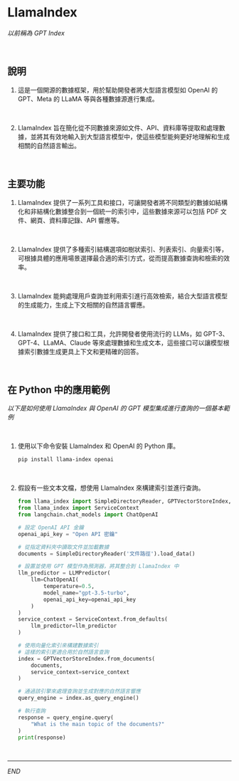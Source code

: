 # LlamaIndex

_以前稱為 GPT Index_

<br>

## 說明

1. 這是一個開源的數據框架，用於幫助開發者將大型語言模型如 OpenAI 的 GPT、Meta 的 LLaMA 等與各種數據源進行集成。

<br>

2. LlamaIndex 旨在簡化從不同數據來源如文件、API、資料庫等提取和處理數據，並將其有效地輸入到大型語言模型中，使這些模型能夠更好地理解和生成相關的自然語言輸出。

<br>

## 主要功能

1. LlamaIndex 提供了一系列工具和接口，可讓開發者將不同類型的數據如結構化和非結構化數據整合到一個統一的索引中，這些數據來源可以包括 PDF 文件、網頁、資料庫記錄、API 響應等。

<br>

2. LlamaIndex 提供了多種索引結構選項如樹狀索引、列表索引、向量索引等，可根據具體的應用場景選擇最合適的索引方式，從而提高數據查詢和檢索的效率。

<br>

3. LlamaIndex 能夠處理用戶查詢並利用索引進行高效檢索，結合大型語言模型的生成能力，生成上下文相關的自然語言響應。

<br>

4. LlamaIndex 提供了接口和工具，允許開發者使用流行的 LLMs，如 GPT-3、GPT-4、LLaMA、Claude 等來處理數據和生成文本，這些接口可以讓模型根據索引數據生成更具上下文和更精確的回答。

<br>

## 在 Python 中的應用範例

_以下是如何使用 LlamaIndex 與 OpenAI 的 GPT 模型集成進行查詢的一個基本範例_

<br>

1. 使用以下命令安裝 LlamaIndex 和 OpenAI 的 Python 庫。

    ```bash
    pip install llama-index openai
    ```

<br>

2. 假設有一些文本文檔，想使用 LlamaIndex 來構建索引並進行查詢。

    ```python
    from llama_index import SimpleDirectoryReader, GPTVectorStoreIndex, LLMPredictor
    from llama_index import ServiceContext
    from langchain.chat_models import ChatOpenAI

    # 設定 OpenAI API 金鑰
    openai_api_key = "Open API 密鑰"

    # 從指定資料夾中讀取文件並加載數據
    documents = SimpleDirectoryReader('文件路徑').load_data()

    # 設置並使用 GPT 模型作為預測器，將其整合到 LlamaIndex 中
    llm_predictor = LLMPredictor(
        llm=ChatOpenAI(
            temperature=0.5, 
            model_name="gpt-3.5-turbo", 
            openai_api_key=openai_api_key
        )
    )
    service_context = ServiceContext.from_defaults(
        llm_predictor=llm_predictor
    )

    # 使用向量化索引來構建數據索引
    # 這樣的索引更適合用於自然語言查詢
    index = GPTVectorStoreIndex.from_documents(
        documents, 
        service_context=service_context
    )

    # 通過該引擎來處理查詢並生成對應的自然語言響應
    query_engine = index.as_query_engine()

    # 執行查詢
    response = query_engine.query(
        "What is the main topic of the documents?"
    )
    print(response)
    ```

<br>

___

_END_
